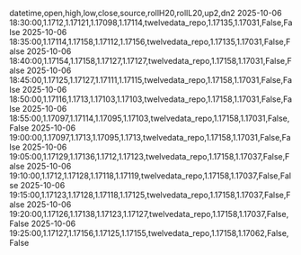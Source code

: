 datetime,open,high,low,close,source,rollH20,rollL20,up2,dn2
2025-10-06 18:30:00,1.1712,1.17121,1.17098,1.17114,twelvedata_repo,1.17135,1.17031,False,False
2025-10-06 18:35:00,1.17114,1.17158,1.17112,1.17156,twelvedata_repo,1.17135,1.17031,False,False
2025-10-06 18:40:00,1.17154,1.17158,1.17127,1.17127,twelvedata_repo,1.17158,1.17031,False,False
2025-10-06 18:45:00,1.17125,1.17127,1.17111,1.17115,twelvedata_repo,1.17158,1.17031,False,False
2025-10-06 18:50:00,1.17116,1.1713,1.17103,1.17103,twelvedata_repo,1.17158,1.17031,False,False
2025-10-06 18:55:00,1.17097,1.17114,1.17095,1.17103,twelvedata_repo,1.17158,1.17031,False,False
2025-10-06 19:00:00,1.17097,1.1713,1.17095,1.1713,twelvedata_repo,1.17158,1.17031,False,False
2025-10-06 19:05:00,1.17129,1.17136,1.1712,1.17123,twelvedata_repo,1.17158,1.17037,False,False
2025-10-06 19:10:00,1.1712,1.17128,1.17118,1.17119,twelvedata_repo,1.17158,1.17037,False,False
2025-10-06 19:15:00,1.17123,1.17128,1.17118,1.17125,twelvedata_repo,1.17158,1.17037,False,False
2025-10-06 19:20:00,1.17126,1.17138,1.17123,1.17127,twelvedata_repo,1.17158,1.17037,False,False
2025-10-06 19:25:00,1.17127,1.17156,1.17125,1.17155,twelvedata_repo,1.17158,1.17062,False,False

